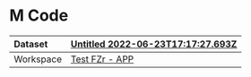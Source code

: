 



# M Code

|Dataset|[Untitled 2022-06-23T17:17:27.693Z](./../Untitled-2022-06-23T17:17:27.693Z.md)|
| :--- | :--- |
|Workspace|[Test FZr - APP](../../Workspaces/Test-FZr---APP.md)|
